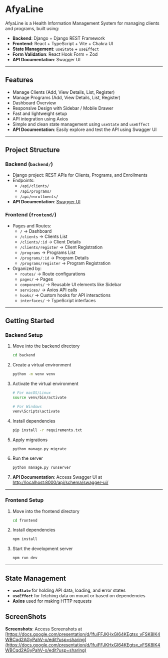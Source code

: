 # AfyaLine

AfyaLine is a Health Information Management System for managing clients and programs, built using:

- **Backend**: Django + Django REST Framework
- **Frontend**: React + TypeScript + Vite + Chakra UI
- **State Management**: `useState` + `useEffect`
- **Form Validation**: React Hook Form + Zod
- **API Documentation**: Swagger UI

---

## Features

- Manage Clients (Add, View Details, List, Register)
- Manage Programs (Add, View Details, List, Register)
- Dashboard Overview
- Responsive Design with Sidebar / Mobile Drawer
- Fast and lightweight setup
- API integration using Axios
- Simple and clean state management using `useState` and `useEffect`
- **API Documentation**: Easily explore and test the API using Swagger UI

---

## Project Structure

### Backend (`backend/`)

- Django project: REST APIs for Clients, Programs, and Enrollments
- Endpoints:
  - `/api/clients/`
  - `/api/programs/`
  - `/api/enrollments/`
- **API Documentation**: [Swagger UI](http://localhost:8000/api/schema/swagger-ui/)

### Frontend (`frontend/`)

- Pages and Routes:
  - `/` → Dashboard
  - `/clients` → Clients List
  - `/clients/:id` → Client Details
  - `/clients/register` → Client Registration
  - `/programs` → Programs List
  - `/programs/:id` → Program Details
  - `/programs/register` → Program Registration
- Organized by:
  - `routes/` → Route configurations
  - `pages/` → Pages
  - `components/` → Reusable UI elements like Sidebar
  - `services/` → Axios API calls
  - `hooks/` → Custom hooks for API interactions
  - `interfaces/` → TypeScript interfaces

---

## Getting Started

### Backend Setup

1. Move into the backend directory

   ```bash
   cd backend
   ```

2. Create a virtual environment

   ```bash
   python -m venv venv
   ```

3. Activate the virtual environment

   ```bash
   # For macOS/Linux
   source venv/bin/activate

   # For Windows
   venv\Scripts\activate
   ```

4. Install dependencies

   ```bash
   pip install -r requirements.txt
   ```

5. Apply migrations

   ```bash
   python manage.py migrate
   ```

6. Run the server

   ```bash
   python manage.py runserver
   ```

7. **API Documentation**: Access Swagger UI at [http://localhost:8000/api/schema/swagger-ui/](http://localhost:8000/api/schema/swagger-ui/)

---

### Frontend Setup

1. Move into the frontend directory

   ```bash
   cd frontend
   ```

2. Install dependencies

   ```bash
   npm install
   ```

3. Start the development server
   ```bash
   npm run dev
   ```

---

## State Management

- **`useState`** for holding API data, loading, and error states
- **`useEffect`** for fetching data on mount or based on dependencies
- **Axios** used for making HTTP requests

## ScreenShots

**Screenshots**: Access Screenshots at [https://docs.google.com/presentation/d/1fuiFFJKHxGI64KEgtsx_vFSK8IK4WBCqd2AGyPahV-o/edit?usp=sharing](https://docs.google.com/presentation/d/1fuiFFJKHxGI64KEgtsx_vFSK8IK4WBCqd2AGyPahV-o/edit?usp=sharing)
